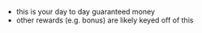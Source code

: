 - this is your day to day guaranteed money
- other rewards (e.g. bonus) are likely keyed off of this
